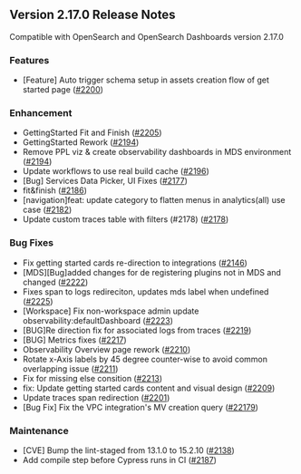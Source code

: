 ## Version 2.17.0 Release Notes

Compatible with OpenSearch and OpenSearch Dashboards version 2.17.0

### Features
* [Feature] Auto trigger schema setup in assets creation flow of get started page ([#2200](https://github.com/opensearch-project/dashboards-observability/pull/2200))


### Enhancement
* GettingStarted Fit and Finish ([#2205](https://github.com/opensearch-project/dashboards-observability/pull/2205))
* GettingStarted Rework ([#2194](https://github.com/opensearch-project/dashboards-observability/pull/2194))
* Remove PPL viz & create observability dashboards in MDS environment ([#2194](https://github.com/opensearch-project/dashboards-observability/pull/2195))
* Update workflows to use real build cache ([#2196](https://github.com/opensearch-project/dashboards-observability/pull/2196))
* [Bug] Services Data Picker, UI Fixes ([#2177](https://github.com/opensearch-project/dashboards-observability/pull/2177))
* fit&finish ([#2186](https://github.com/opensearch-project/dashboards-observability/pull/2186))
* [navigation]feat: update category to flatten menus in analytics(all) use case ([#2182](https://github.com/opensearch-project/dashboards-observability/pull/2182))
* Update custom traces table with filters (#2178) ([#2178](https://github.com/opensearch-project/dashboards-observability/pull/2178))



### Bug Fixes
* Fix getting started cards re-direction to integrations  ([#2146](https://github.com/opensearch-project/dashboards-observability/pull/2146))
* [MDS][Bug]added changes for de registering plugins not in MDS and changed ([#2222](https://github.com/opensearch-project/dashboards-observability/pull/2222))
* Fixes span to logs redireciton, updates mds label when undefined ([#2225](https://github.com/opensearch-project/dashboards-observability/pull/2222))
* [Workspace] Fix non-workspace admin update observability:defaultDashboard ([#2223](https://github.com/opensearch-project/dashboards-observability/pull/2223))
* [BUG]Re direction fix for associated logs from traces ([#2219](https://github.com/opensearch-project/dashboards-observability/pull/2219))
* [BUG] Metrics fixes ([#2217](https://github.com/opensearch-project/dashboards-observability/pull/2217))
* Observability Overview page rework ([#2210](https://github.com/opensearch-project/dashboards-observability/pull/2210))
* Rotate x-Axis labels by 45 degree counter-wise to avoid common overlapping issue ([#2211](https://github.com/opensearch-project/dashboards-observability/pull/2211))
* Fix for missing else consition ([#2213](https://github.com/opensearch-project/dashboards-observability/pull/2213))
* fix: Update getting started cards content and visual design ([#2209](https://github.com/opensearch-project/dashboards-observability/pull/2209))
* Update traces span redirection ([#2201](https://github.com/opensearch-project/dashboards-observability/pull/2201))
* [Bug Fix] Fix the VPC integration's MV creation query ([#22179](https://github.com/opensearch-project/dashboards-observability/pull/2201))



### Maintenance
* [CVE] Bump the lint-staged from 13.1.0 to 15.2.10 ([#2138](https://github.com/opensearch-project/dashboards-observability/pull/2138))
* Add compile step before Cypress runs in CI ([#2187](https://github.com/opensearch-project/dashboards-observability/pull/2187))

